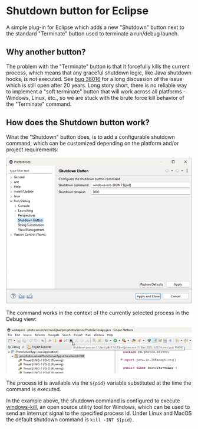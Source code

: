 # Shutdown button for Eclipse

A simple plug-in for Eclipse which adds a new "Shutdown" button next to the 
standard "Terminate" button used to terminate a run/debug launch.

## Why another button? 

The problem with the "Terminate" button is that it forcefully kills the current process,
which means that any graceful shutdown logic, like Java shutdown hooks, is not executed.
See [bug 38016](https://bugs.eclipse.org/bugs/show_bug.cgi?id=38016) for a long discussion
of the issue which is still open after 20 years. Long story short, there is no reliable 
way to implement a "soft terminate" button that will work across all platforms - 
Windows, Linux, etc., so we are stuck with the brute force kill behavior of the
"Terminate" command.

## How does the Shutdown button work?

What the "Shutdown" button does, is to add a configurable shutdown command, which can be
customized depending on the platform and/or project requirements:

![Screenshot of Preferences > Run/Debug > Shutdown Button.](/screenshots/shutdown_button_prefs.png)

The command works in the context of the currently selected process in the Debug view:

![Screenshot of Shutdown button on the toolbar.](/screenshots/shutdown_button_toolbar.png)

The process id is available via the `${pid}` variable substituted at the time the command is executed.

In the example above, the shutdown command is configured to execute [windows-kill](https://github.com/ElyDotDev/windows-kill),
an open source utility tool for Windows, which can be used to send an interrupt signal to the specified process id.
Under Linux and MacOS the default shutdown command is `kill -INT ${pid}`.